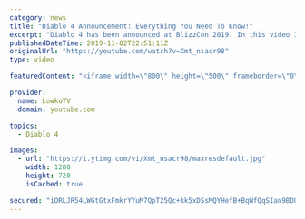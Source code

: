 ```yaml
---
category: news
title: "Diablo 4 Announcement: Everything You Need To Know!"
excerpt: "Diablo 4 has been announced at BlizzCon 2019. In this video I go over everything you need to know about this upcoming Blizzard Entertainment game."
publishedDateTime: 2019-11-02T22:51:11Z
originalUrl: "https://youtube.com/watch?v=Xmt_nsacr98"
type: video

featuredContent: "<iframe width=\"800\" height=\"500\" frameborder=\"0\" src=\"https://www.youtube.com/embed/Xmt_nsacr98\" allow=\"accelerometer; autoplay; encrypted-media; gyroscope; picture-in-picture\" allowfullscreen></iframe>"

provider:
  name: LowkoTV
  domain: youtube.com

topics:
  - Diablo 4

images:
  - url: "https://i.ytimg.com/vi/Xmt_nsacr98/maxresdefault.jpg"
    width: 1280
    height: 720
    isCached: true

secured: "iORLJR54LWGtGtxFmkrYYuM7QpT25Qc+kk5xDSsMQYHefB+BqWfQqSIan9BDUfSGKP3Pw+/J2TKnGQ8oT7ANO8QUFifAvZKEObU/5dXl1rCpCV94jn+pUfGctVx0lpx68f+GZnH1hR6aqZzW05wamsfvFc3kQ+dNpgGAWSxW9v5P+QaIAwFWQ9CQkoz5NR9qQR1jf6YXum8pMlSiQ3gbsuB4tFil3v2P/DZSzMPIBjHda2hcyQfX9zhDxGP0jW1ZXHxWiaVrlHciRbS1H9/vSawahT1q7JiN/kSrjnJBjonXq+ebwoKbKjgkZppe4UaCwnkY+/WylcYPVwwkvRaBnGJWgTCQEP5c3UV8N4JAiZ9FP4uXPnGKXNtYItQKOxtBNbM2AIJ2n05ccb0h+ArSQ2Oz0GmuXXf/aUd2PIQIiG7iYTjpsQ3qE4fScHD8lKpM;z6qWSObGQlhgCGebeQNcUA=="
---
```


